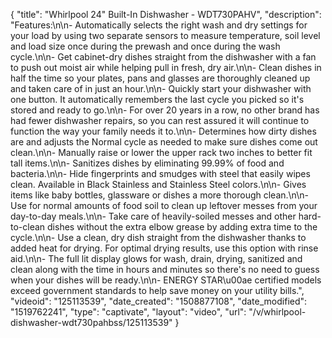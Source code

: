 {
    "title": "Whirlpool 24\" Built-In Dishwasher - WDT730PAHV",
    "description": "Features:\n\n- Automatically selects the right wash and dry settings for your load by using two separate sensors to measure temperature, soil level and load size once during the prewash and once during the wash cycle.\n\n- Get cabinet-dry dishes straight from the dishwasher with a fan to push out moist air while helping pull in fresh, dry air.\n\n- Clean dishes in half the time so your plates, pans and glasses are thoroughly cleaned up and taken care of in just an hour.\n\n- Quickly start your dishwasher with one button. It automatically remembers the last cycle you picked so it's stored and ready to go.\n\n- For over 20 years in a row, no other brand has had fewer dishwasher repairs, so you can rest assured it will continue to function the way your family needs it to.\n\n- Determines how dirty dishes are and adjusts the Normal cycle as needed to make sure dishes come out clean.\n\n- Manually raise or lower the upper rack two inches to better fit tall items.\n\n- Sanitizes dishes by eliminating 99.99% of food and bacteria.\n\n- Hide fingerprints and smudges with steel that easily wipes clean. Available in Black Stainless and Stainless Steel colors.\n\n- Gives items like baby bottles, glassware or dishes a more thorough clean.\n\n- Use for normal amounts of food soil to clean up leftover messes from your day-to-day meals.\n\n- Take care of heavily-soiled messes and other hard-to-clean dishes without the extra elbow grease by adding extra time to the cycle.\n\n- Use a clean, dry dish straight from the dishwasher thanks to added heat for drying. For optimal drying results, use this option with rinse aid.\n\n- The full lit display glows for wash, drain, drying, sanitized and clean along with the time in hours and minutes so there's no need to guess when your dishes will be ready.\n\n- ENERGY STAR\u00ae certified models exceed government standards to help save money on your utility bills.",
    "videoid": "125113539",
    "date_created": "1508877108",
    "date_modified": "1519762241",
    "type": "captivate",
    "layout": "video",
    "url": "\/v\/whirlpool-dishwasher-wdt730pahbss\/125113539"
}
